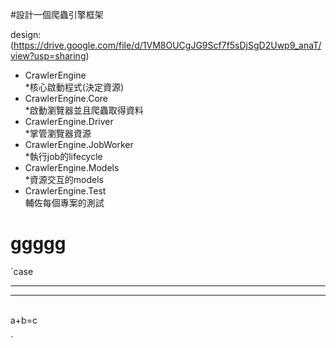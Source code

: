 #設計一個爬蟲引擎框架

design:(https://drive.google.com/file/d/1VM8OUCgJG9Scf7f5sDjSgD2Uwp9_anaT/view?usp=sharing) 

* CrawlerEngine<br>
   *核心啟動程式(決定資源)
* CrawlerEngine.Core<br>
   *啟動瀏覽器並且爬蟲取得資料
* CrawlerEngine.Driver<br>
   *掌管瀏覽器資源
* CrawlerEngine.JobWorker<br>
   *執行job的lifecycle
* CrawlerEngine.Models<br>
   *資源交互的models
* CrawlerEngine.Test<br>
輔佐每個專案的測試
# ggggg
   `case 

---


---
<br> 
   a+b=c
   
   `
